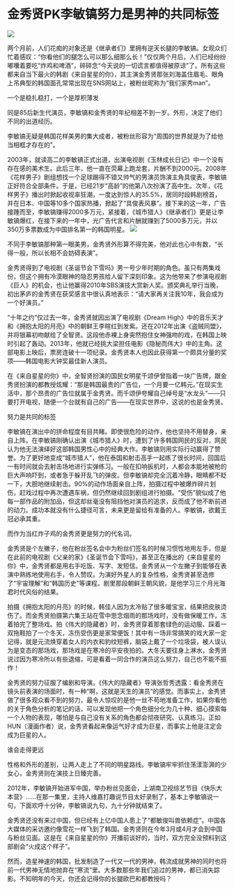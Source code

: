 # 金秀贤PK李敏镐努力是男神的共同标签

![](http://www.yilinzazhi.com/images/yili/yili201407/yili20140733-1-l.jpg)

两个月前，人们花痴的对象还是《继承者们》里拥有逆天长腿的李敏镐。女观众们忙着感叹：“你看他们的腿怎么可以那么细那么长！”仅仅两个月后，人们已经纷纷嘟囔着要吃“炸鸡和啤酒”，碎碎念“今天说的一切谎言都值得被原谅”了。所有这些都来自当下最火的韩剧《来自星星的你》，其主演金秀贤那张刘海盖住眉毛、眼角上吊典型的韩国面孔常常出现在SNS网站上，被粉丝昵称为“我们家秀man”。 

一个是稳扎稳打，一个是厚积薄发 

同是85后新生代演员，李敏镐和金秀贤的年纪相差不到一岁。外形，决定了他们不同的出道经历。 

李敏镐无疑是韩国花样美男的集大成者，被粉丝形容为“周围的世界就是为了给他当相框才存在的”。 

2003年，就读高二的李敏镐正式出道，出演电视剧《玉林成长日记》中一个没有存在感的美术生。此后三年，他一直在荧幕上跑龙套，片酬不到2000元。2008年《花样男子》剧组想找一个足球踢得不错又帅气的男演员饰演主角具俊表，李敏镐正好符合全部条件。于是，已经21岁“高龄”的他第八次扮演了高中生。次年，《花样男子》播出时掀起收视率狂潮，一度达到惊人的35.5%，居同时段韩剧榜首，并在日本、中国等10多个国家热播，掀起了“具俊表风暴”。接下来的这一年，广告接踵而至，李敏镐赚得2000多万元，紧接着，《城市猎人》《继承者们》更是让李敏镐爆红，在接下来的一年中，光广告代言和片酬就赚到了5000多万元，并以350万多票数成为中国排名第一的韩国明星。 ![](http://www.yilinzazhi.com/images/yili/yili201407/yili20140733-2-l.jpg)

不同于李敏镐那种第一眼美男，金秀贤外形算不得完美，他对此也心中有数，“长得一般，所以长相不会妨碍表演”。 

金秀贤得到了电视剧《圣诞节会下雪吗》男一号少年时期的角色。虽只有两集戏份，但这个拥有冷漠眼神的隐忍男孩给人留下深刻印象。这为他带来了参演电视剧《巨人》的机会，也让他赢得2010年SBS演技大赏新人奖。颁奖典礼举行当晚，初出茅庐的金秀贤在获奖感言中很认真地表示：“请大家再关注我10年，我会成为一个好演员。” 

“十年之约”仅过去一年，金秀贤就因出演了电视剧《Dream High》中的音乐天才和《拥抱太阳的月亮》中的朝鲜王李暄红到发紫。还在2012年出演《盗贼同盟》，并将银幕初吻献给了全智贤。这段他赤裸上身突然抱住女神强吻的戏，在韩国上映时引起了轰动。2013年，他就已经挑大梁担任电影《隐秘而伟大》中的主角。这部电影上映后，票房连破十一项纪录。金秀贤本人也因此获得第一个颇具分量的奖项——韩国电影大钟奖最佳新人演员。 

在《来自星星的你》中，全智贤扮演的国民女明星千颂伊曾指着一块广告牌，跟金秀贤扮演的都教授炫耀：“那是韩国最贵的广告位，一个月要一亿韩元。”在现实生活中，那个昂贵的广告位就属于金秀贤。而千颂伊夸耀自己绰号是“水龙头”——只要打开电视，随便一个台就有自己的广告——在现实世界中，这说的也是金秀贤。 

努力是共同的标签 

李敏镐在演出中的拼命程度有目共睹。即使很危险的动作，他也坚持不用替身，亲自上阵。在李敏镐刚确认出演《城市猎人》时，遭到了许多韩国网民的反对，网民认为他无法演绎好这部韩国男性心中的经典大作。李敏镐则用实际行动赢得了赞誉。为了更好地变成“城市猎人”，他在泰国和射击高手一起练了很长时间，回国后一有时间就会去射击场地进行实弹练习。一般在扣响扳机时，人都会本能地被枪的巨大声响吓到，或者急于躲开乱飞的弹皮。但李敏镐却完全沉着冷静，眼睛都不眨一下，大胆地继续射击。90%的动作场面亲自上阵，拍摄过程中被爆炸碎片划伤，赶戏过程中再次遭遇车祸，但仍然继续回到剧组进行拍摄。“受伤”貌似成了他每一部作品的附加品，但这却丝毫没有阻挡他对演员的追求，反而成了他不断前进的动力。成功本就没有什么捷径可言，未来更是留给有准备的人。李敏镐，欲戴王冠必承其重。 

而作为当红炸子鸡的金秀贤更是努力的代名词。 

金秀贤是个左撇子，他在粉丝签名会中为粉丝们签名的时候习惯性地用左手，但是在此前的电视剧《父亲的家》《圣诞节会下雪吗》，甚至正在播出的《来自星星的你》中，金秀贤都是用右手吃饭、写字、发短信。金秀贤从一个左撇子到能够在表演中熟练地使用右手，令人赞叹。为演好外星人的复杂性格，金秀贤甚至选修了“宇宙理解”和“韩国历史”等课程。剧里那段朝鲜王朝风貌，是他学习三个月光海君时代风俗的结果。 

拍摄《拥抱太阳的月亮》的时候，韩佳人因为太冷贴了很多暖宝宝，结果把皮肤烫伤了。而金秀贤拍摄第六集王站在雪中思念烟雨的那场戏时，没有做保暖工作，冻着拍完了整场戏。拍《伟大的隐藏者》时，金秀贤穿着那套绿色的运动服、踩着一双拖鞋拍了一个冬天，冻伤受伤更是家常便饭！其中有一场非常搞笑的戏大家一定记得，就是元流焕穿着女人的内衣和豹纹短裤，脑袋上戴了一个垃圾袋，被人误认为是变态的那场戏，那场戏是在寒冷的平安夜拍的。大冬天要往身上淋水，金秀贤说过因为寒冷所以有些退缩，可是看着一同合作的演员这么努力，自己也不能不振作！ 

金秀贤的努力征服了编剧和导演。《伟大的隐藏者》导演张哲秀透露：看金秀贤在镜头前表演的场面时，有一种“啊，这就是天生的演员”的感觉。而事实上，金秀贤做了很多观众看不到的努力，最令人惊叹的是他一丝不苟地准备工作，如果你看他的关于角色分析的笔记的话，可以发现他把一个角色细分化为几十种、细心摸索每一个人物的表现，哪怕是与自己没有关系的角色都会彻夜研究、认真练习。正如HUN（漫画作者）说，金秀贤看起来像运气好才成为巨星，而事实上他是注定会成为巨星的人。 

谁会走得更远 

性格和外形的差别，让两人走上了不同的明星路线。李敏镐牢牢抓住荡漾澎湃的少女心，金秀贤则在演技上日臻完善。 

2012年，李敏镐开始进军中国，举办粉丝见面会，上湖南卫视综艺节目《快乐大本营》……在那一集里，主持人维嘉打趣说节目太好录制了，基本上李敏镐说一句，下面欢呼十分钟，李敏镐说九句，九十分钟就结束了。 

金秀贤还没有来过中国，但已经有上亿中国人患上了“都敏俊叫兽依赖症”。中国各大媒体的采访邀约像雪花一样飞到了韩国。金秀贤则在今年3月或4月才会到中国与粉丝见面。这是在《来自星星的你》开播前谈好的，当时，双方完全没预料到这部剧会“火成这个样子”。 

然而，造星神速的韩国，批发制造了一代又一代的男神，韩流成就男神的同时也将前一代男神无情地抛弃在“寒流”里。大多数那些年我们追过的男神，都已消失踪影。不知明年的今天，你还会记得你的长腿欧巴和都教授吗？